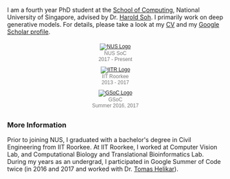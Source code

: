 I am a fourth year PhD student at the [School of Computing](https://www.comp.nus.edu.sg/), National University of Singapore, advised by Dr. [Harold Soh](https://haroldsoh.com/). I primarily work on deep generative models. For details, please take a look at my [CV](https://drive.google.com/open?id=1T9tMY1NQQTTFE2sIYXjuVDUIufE5xXB6) and my [Google Scholar profile](https://scholar.google.com/citations?user=BZ0EoqIAAAAJ&hl=en).

<style type="text/css">
.logotext {
  font-family:Helvetica, Arial, sans-serif;
  font-size:12px;
  font-weight:normal;
  padding:5px 10px;
  overflow:hidden;
  color:#777;
  text-align: center;
  word-break:normal;
  }
</style>

<div class="container">
  <div class="row">
    <div class="col-md-2 logotext">
      <a href="https://www.comp.nus.edu.sg/" target="_blank"><img style="width: auto; height: auto; max-height: 80px;" 
        src="{{site.base}}/images/logos/nus.jpg" alt="NUS Logo"/></a>
      <br /> NUS SoC<br/>2017 - Present
    </div>
    <div class="col-md-2 logotext">
      <a href="https://www.iitr.ac.in/" target="_blank"><img style="width: auto; height: auto; max-height: 80px;" 
        src="{{site.base}}/images/logos/iitr.jpg" alt="IITR Logo"/></a>
      <br /> IIT Roorkee<br/>2013 - 2017
    </div>
    <div class="col-md-2 logotext">
      <a href="https://summerofcode.withgoogle.com/" target="_blank"><img style="width: auto; height: auto; max-height: 80px;" 
        src="{{site.base}}/images/logos/gsoc.png" alt="GSoC Logo"/></a>
      <br /> GSoC<br/>Summer 2016, 2017
    </div>
  </div>
</div>

### More Information

Prior to joining NUS, I graduated with a bachelor's degree in Civil Engineering from IIT Roorkee. At IIT Roorkee, I worked at Computer Vision Lab, and Computational Biology and Translational Bioinformatics Lab. During my years as an undergrad, I participated in Google Summer of Code twice (in 2016 and 2017 and worked with Dr. [Tomas Helikar](http://helikarlab.org/)).
